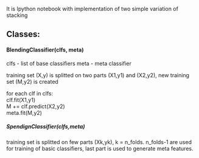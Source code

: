 It is Ipython notebook with implementation of two simple variation of stacking
 
Classes:
----
#### BlendingClassifier(clfs, meta)

clfs - list of base classifiers
meta - meta classifier
        
training set (X,y) is splitted on two parts (X1,y1) and (X2,y2), new training set (M,y2) is created
        
for each clf in clfs: \
    clf.fit(X1,y1) \
    M += clf.predict(X2,y2) \
meta.fit(M,y2)
        
##### SpendignClassifier(clfs,meta)

training set is splitted on few parts (Xk,yk), k = n_folds. n_folds-1 are used for training of basic classifiers, 
last part is used to generate meta features.
